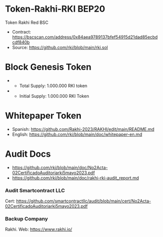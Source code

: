 # Token-Rakhi-RKI BEP20
Token Rakhi Red BSC

* Contract: https://bscscan.com/address/0x84aea9789137bfef54915d21dad85ecbdcdf840b
* Source: https://github.com/rki/blob/main/rki.sol

 Block Genesis Token 
==========================
* - Total Supply: 1.000.000 RKI token
* - Initial Supply: 1.000.000 RKI Token


Whitepaper Token
==========================
* Spanish: https://github.com/Rakhi-2023/RAKHI/edit/main/README.md
* English: https://github.com/rki/blob/main/doc/whitepaper-en.md

Audit Docs
=========================
* https://github.com/rki/blob/main/doc/No2Acta-02CertificadoAuditoriarki5mayo2023.pdf
* https://github.com/rki/blob/main/doc/rakhi-rki-audit_report.md

### Audit Smartcontract LLC 
Cert: https://github.com/smartcontractllc/audit/blob/main/cert/No2Acta-02CertificadoAuditoriarki5mayo2023.pdf

### Backup Company
Rakhi.
Web: https://www.rakhi.io/
